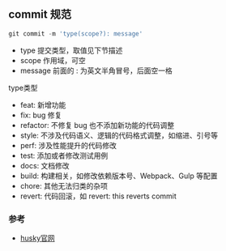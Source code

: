 

## commit 规范
```js
git commit -m 'type(scope?): message'
```
  *  type 提交类型，取值见下节描述
  *  scope 作用域，可空
  *  message 前面的 : 为英文半角冒号，后面空一格

type类型      
  *  feat: 新增功能      
  *  fix: bug 修复      
  *  refactor: 不修复 bug 也不添加新功能的代码调整      
  *  style: 不涉及代码语义、逻辑的代码格式调整，如缩进、引号等      
  *  perf: 涉及性能提升的代码修改      
  *  test: 添加或者修改测试用例      
  *  docs: 文档修改      
  *  build: 构建相关，如修改依赖版本号、Webpack、Gulp 等配置      
  *  chore: 其他无法归类的杂项   
  *  revert: 代码回滚，如 revert: this reverts commit


### 参考
- [husky官网](https://typicode.github.io/husky/#/)